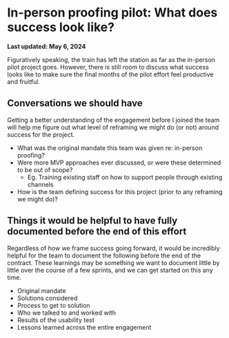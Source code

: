 # In-person proofing pilot: What does success look like?

**Last updated: May 6, 2024**

Figuratively speaking, the train has left the station as far as the in-person pilot project goes. However, there is still room to discuss what success looks like to make sure the final months of the pilot effort feel productive and fruitful.

## Conversations we should have

Getting a better understanding of the engagement before I joined the team will help me figure out what level of reframing we might do (or not) around success for the project.

- What was the original mandate this team was given re: in-person proofing?
- Were more MVP approaches ever discussed, or were these determined to be out of scope?
  - Eg. Training existing staff on how to support people through existing channels
- How is the team defining success for this project (prior to any reframing we might do)?

## Things it would be helpful to have fully documented before the end of this effort

Regardless of how we frame success going forward, it would be incredibly helpful for the team to document the following before the end of the contract. These learnings may be something we want to document little by little over the course of a few sprints, and we can get started on this any time.

- Original mandate
- Solutions considered
- Process to get to solution
- Who we talked to and worked with
- Results of the usability test
- Lessons learned across the entire engagement
  
